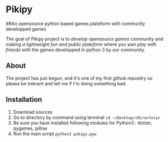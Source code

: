 # Pikipy
##An opensource python based games plateform with community developped games

The goal of Pikipy project is to *develop opensource games* community and making *a lightweight fun and public plateform* where you wan *play with friends* with the games developped in python 3 by our community.

## About
The project has just begun, and it's one of my first github repositry so please be tolerant and tell me if I'm doing something bad.

## Installation
1. Download sources
2. Go to directory by command using terminal `cd ~/Desktop/<Directory>`
3. Be sure you have installed following modules for Python3 : tkinter, pygames, pillow
4. Run the main script `python3 pikipy.pyw`
